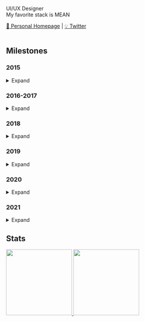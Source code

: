 UI/UX Designer  
My favorite stack is MEAN

<a href="https://google.com">🏡 Personal Homepage</a> |
<a href="https://twitter.com/noelschmidt_">💡 Twitter</a>
<br>
<br>
<h2>Milestones</h2>

<h3>2015</h3>
<details>
  <summary>Expand</summary>
  
  - Learned a lot of PC stuff
  
</details>
 
<h3>2016-2017</h3>
<details>
  <summary>Expand</summary>
  
  - Started teaching myself programming for Realsies (Java)
  - Learned dealing with documentations
  
</details>  
 
<h3>2018</h3>
<details>
  <summary>Expand</summary>
  
  - Learned HTML
  - Learned CSS
  
</details>
 
<h3>2019</h3>
<details>
  <summary>Expand</summary>
  
  - Learned a lot of Javascript
  - Learned MySQL
  - Learned MongoDB
  - Learned Express
  - Learned dealing with Gitlab
  
</details>

<h3>2020</h3>
<details>
  <summary>Expand</summary>
  
  - Learned a lot of Typescript
  - <a href="https://angular.io/">Learned a lot of Angular</a>
  - <a href="https://www.electronjs.org/">Learned Electron</a>
  - Learned PostgresSQL
  - Learned REST
  - <a href="https://jwt.io/">Learned JSON Web Tokens</a>
  - Founded a company
  - Created a Github profile
  - Wrote my first API interface
</details>

<h3>2021</h3>
<details>
  <summary>Expand</summary>
  
  - Let's see where 2021 will take me
</details>

<h2>Stats</h2>

<a href="https://github.com/noel-schmidt">
  <img height="180em" src="https://github-readme-stats-eight-theta.vercel.app/api?username=noel-schmidt&show_icons=true&theme=dark&include_all_commits=true&count_private=true"/>
  <img height="180em" src="https://github-readme-stats-eight-theta.vercel.app/api/top-langs/?username=noel-schmidt&layout=compact&exclude_lang=java+r&theme=dark" />
</a>
